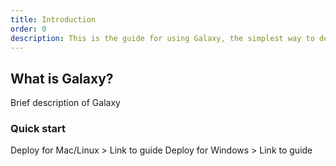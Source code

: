 ```yaml
---
title: Introduction
order: 0
description: This is the guide for using Galaxy, the simplest way to deploy, scale, and monitor Meteor apps. Galaxy was made by the same team that created the Meteor.
---
```


<h2 id="what-is-galaxy">What is Galaxy?</h2>

Brief description of Galaxy


<h3 id="quickstart">Quick start</h3>
Deploy for Mac/Linux > Link to guide
Deploy for Windows > Link to guide
